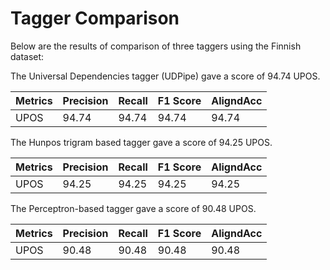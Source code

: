 # Tagger Comparison

Below are the results of comparison of three taggers using the Finnish dataset:

The Universal Dependencies tagger (UDPipe) gave a score of 94.74 UPOS. 

Metrics    | Precision |    Recall |  F1 Score | AligndAcc
-----------|-----------|-----------|-----------|-----------
UPOS       |     94.74 |     94.74 |     94.74 |     94.74

The Hunpos trigram based tagger gave a score of 94.25 UPOS. 

Metrics    | Precision |    Recall |  F1 Score | AligndAcc
-----------|-----------|-----------|-----------|-----------
UPOS       |     94.25 |     94.25 |     94.25 |     94.25

The Perceptron-based tagger gave a score of 90.48 UPOS. 

Metrics    | Precision |    Recall |  F1 Score | AligndAcc
-----------|-----------|-----------|-----------|-----------
UPOS       |     90.48 |     90.48 |     90.48 |     90.48

